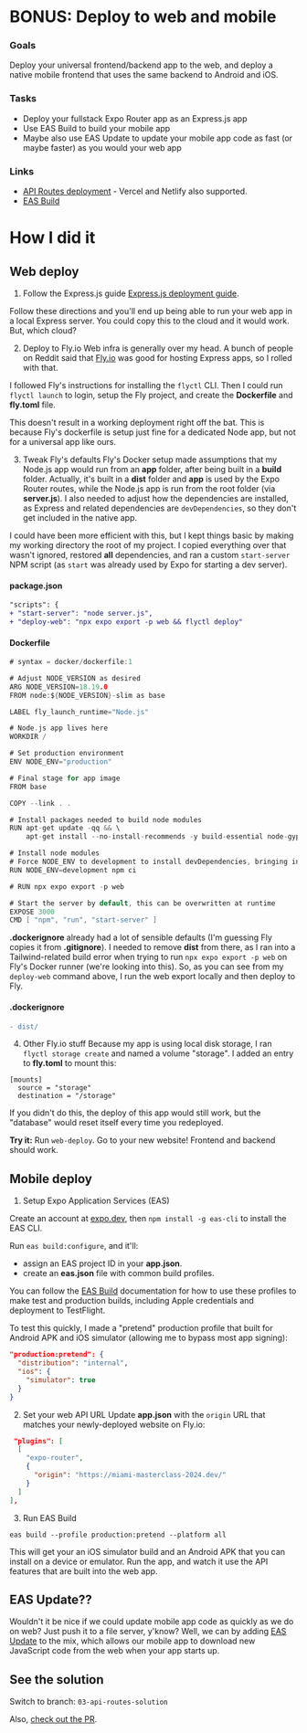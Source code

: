 # BONUS: Deploy to web and mobile

### Goals
Deploy your universal frontend/backend app to the web, and deploy a native mobile frontend that uses the same backend to Android and iOS.

### Tasks
- Deploy your fullstack Expo Router app as an Express.js app
- Use EAS Build to build your mobile app
- Maybe also use EAS Update to update your mobile app code as fast (or maybe faster) as you would your web app

### Links
- [API Routes deployment](https://docs.expo.dev/router/reference/api-routes/#deployment) - Vercel and Netlify also supported.
- [EAS Build](https://docs.expo.dev/build/introduction/)

# How I did it

## Web deploy

1. Follow the Express.js guide
[Express.js deployment guide](https://docs.expo.dev/router/reference/api-routes/#express).

Follow these directions and you'll end up being able to run your web app in a local Express server. You could copy this to the cloud and it would work. But, which cloud?

2. Deploy to Fly.io
Web infra is generally over my head. A bunch of people on Reddit said that [Fly.io](https://fly.io/) was good for hosting Express apps, so I rolled with that.

I followed Fly's instructions for installing the `flyctl` CLI. Then I could run `flyctl launch` to login, setup the Fly project, and create the **Dockerfile** and **fly.toml** file.

This doesn't result in a working deployment right off the bat. This is because Fly's dockerfile is setup just fine for a dedicated Node app, but not for a universal app like ours.

3. Tweak Fly's defaults
Fly's Docker setup made assumptions that my Node.js app would run from an **app** folder, after being built in a **build** folder. Actually, it's built in a **dist** folder and **app** is used by the Expo Router routes, while the Node.js app is run from the root folder (via **server.js**). I also needed to adjust how the dependencies are installed, as Express and related dependencies are `devDependencies`, so they don't get included in the native app.

I could have been more efficient with this, but I kept things basic by making my working directory the root of my project. I copied everything over that wasn't ignored, restored __all__ dependencies, and ran a custom `start-server` NPM script (as `start` was already used by Expo for starting a dev server).

#### package.json
```diff
"scripts": {
+ "start-server": "node server.js",
+ "deploy-web": "npx expo export -p web && flyctl deploy"
```

#### Dockerfile
```go
# syntax = docker/dockerfile:1

# Adjust NODE_VERSION as desired
ARG NODE_VERSION=18.19.0
FROM node:${NODE_VERSION}-slim as base

LABEL fly_launch_runtime="Node.js"

# Node.js app lives here
WORKDIR /

# Set production environment
ENV NODE_ENV="production"

# Final stage for app image
FROM base

COPY --link . .

# Install packages needed to build node modules
RUN apt-get update -qq && \
    apt-get install --no-install-recommends -y build-essential node-gyp pkg-config python-is-python3

# Install node modules
# Force NODE_ENV to development to install devDependencies, bringing in Express, etc.
RUN NODE_ENV=development npm ci

# RUN npx expo export -p web

# Start the server by default, this can be overwritten at runtime
EXPOSE 3000
CMD [ "npm", "run", "start-server" ]
```

**.dockerignore** already had a lot of sensible defaults (I'm guessing Fly copies it from **.gitignore**). I needed to remove **dist** from there, as I ran into a Tailwind-related build error when trying to run `npx expo export -p web` on Fly's Docker runner (we're looking into this). So, as you can see from my `deploy-web` command above, I run the web export locally and then deploy to Fly.

#### .dockerignore
```diff
- dist/
```

4. Other Fly.io stuff
Because my app is using local disk storage, I ran `flyctl storage create` and named a volume "storage". I added an entry to **fly.toml** to mount this:
```
[mounts]
  source = "storage"
  destination = "/storage"
```

If you didn't do this, the deploy of this app would still work, but the "database" would reset itself every time you redeployed.

**Try it:** Run `web-deploy`. Go to your new website! Frontend and backend should work.

## Mobile deploy

1. Setup Expo Application Services (EAS)

Create an account at [expo.dev](https://expo.dev), then `npm install -g eas-cli` to install the EAS CLI.

Run `eas build:configure`, and it'll:
- assign an EAS project ID in your **app.json**.
- create an **eas.json** file with common build profiles.

You can follow the [EAS Build](https://docs.expo.dev/build/introduction/) documentation for how to use these profiles to make test and production builds, including Apple credentials and deployment to TestFlight.

To test this quickly, I made a "pretend" production profile that built for Android APK and iOS simulator (allowing me to bypass most app signing):
```json
"production:pretend": {
  "distribution": "internal",
  "ios": {
    "simulator": true
  }
}
```

2. Set your web API URL
Update **app.json** with the `origin` URL that matches your newly-deployed website on Fly.io:
```json
 "plugins": [
  [
    "expo-router",
    {
      "origin": "https://miami-masterclass-2024.dev/"
    }
  ]
],
```

3. Run EAS Build

```
eas build --profile production:pretend --platform all
```
This will get your an iOS simulator build and an Android APK that you can install on a device or emulator. Run the app, and watch it use the API features that are built into the web app.

## EAS Update??

Wouldn't it be nice if we could update mobile app code as quickly as we do on web? Just push it to a file server, y'know? Well, we can by adding [EAS Update](https://docs.expo.dev/eas-update/introduction/) to the mix, which allows our mobile app to download new JavaScript code from the web when your app starts up.

## See the solution
Switch to branch: `03-api-routes-solution`

Also, [check out the PR](https://github.com/keith-kurak/miami-masterclass-2024/pull/4).